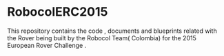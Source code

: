 # RobocolERC2015
This repository contains the code , documents and blueprints related with the Rover being built by the Robocol Team( Colombia) for the 2015 European Rover Challenge .
